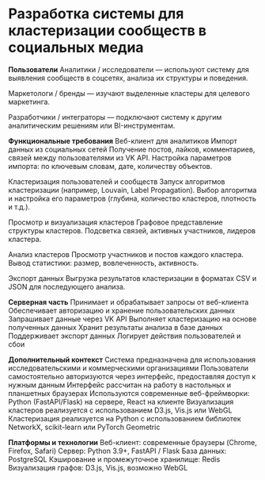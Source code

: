
# Разработка системы для кластеризации сообществ в социальных медиа

**Пользователи**
Аналитики / исследователи — используют систему для выявления сообществ в соцсетях, анализа их структуры и поведения.

Маркетологи / бренды — изучают выделенные кластеры для целевого маркетинга.

Разработчики / интеграторы — подключают систему к другим аналитическим решениям или BI-инструментам.

**Функциональные требования**
Веб-клиент для аналитиков
Импорт данных из социальных сетей
Получение постов, лайков, комментариев, связей между пользователями из VK API.
Настройка параметров импорта: по ключевым словам, дате, количеству объектов.

Кластеризация пользователей и сообществ
Запуск алгоритмов кластеризации (например, Louvain, Label Propagation).
Выбор алгоритма и настройка его параметров (глубина, количество кластеров, плотность и т.д.).

Просмотр и визуализация кластеров
Графовое представление структуры кластеров.
Подсветка связей, активных участников, лидеров кластера.

Анализ кластеров
Просмотр участников и постов каждого кластера.
Вывод статистики: размер, вовлеченность, активность.

Экспорт данных
Выгрузка результатов кластеризации в форматах CSV и JSON для последующего анализа.

**Серверная часть**
Принимает и обрабатывает запросы от веб-клиента
Обеспечивает авторизацию и хранение пользовательских данных
Запрашивает данные через VK API
Выполняет кластеризацию на основе полученных данных
Хранит результаты анализа в базе данных
Поддерживает экспорт данных
Логирует действия пользователей и сбои

**Дополнительный контекст**
Система предназначена для использования исследовательскими и коммерческими организациями
Пользователи самостоятельно авторизуются через интерфейс, предоставляя доступ к нужным данным
Интерфейс рассчитан на работу в настольных и планшетных браузерах
Используются современные веб-фреймворки: Python (FastAPI/Flask) на сервере, React на клиенте
Визуализация кластеров реализуется с использованием D3.js, Vis.js или WebGL
Кластеризация реализуется на Python с использованием библиотек NetworkX, scikit-learn или PyTorch Geometric

**Платформы и технологии**
Веб-клиент: современные браузеры (Chrome, Firefox, Safari)
Сервер: Python 3.9+, FastAPI / Flask
База данных: PostgreSQL
Кэширование и промежуточное хранилище: Redis
Визуализация графов: D3.js, Vis.js, возможно WebGL
